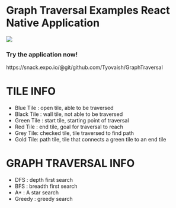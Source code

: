 <h1> Graph Traversal Examples React Native Application </h1>
<img src="https://media.giphy.com/media/4ZvJm6VMuWU810nL8f/giphy.gif"/>
<h3> Try the application now! </h3>
<p1>https://snack.expo.io/@git/github.com/Tyovaish/GraphTraversal</p1>
<h1>TILE INFO</h1>
<ul>
  <li>Blue Tile : open tile, able to be traversed</li>
  <li>Black Tile : wall tile, not able to be traversed </li>
  <li>Green Tile : start tile, starting point of traversal </li>
  <li>Red Tile : end tile, goal for traversal to reach </li>
  <li>Grey Tile: checked tile, tile traversed to find path </li>
  <li>Gold Tile: path tile, tile that connects a green tile to an end tile </li>
</ul>
<h1>GRAPH TRAVERSAL INFO </h1>
<ul>
  <li>DFS : depth first search</li>
  <li>BFS : breadth first search</li>
  <li>A* : A star search</li>
  <li>Greedy : greedy search</li>
</ul>
